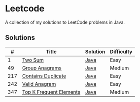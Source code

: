 # Leetcode

A collection of my solutions to LeetCode problems in Java.

## Solutions
| #   | Title                                                                                         | Solution                                                                                   | Difficulty |
|-----|-----------------------------------------------------------------------------------------------|--------------------------------------------------------------------------------------------|------------|
| 1   | [Two Sum](https://leetcode.com/problems/two-sum)                                              | [Java](https://github.com/Aydanjb/leetcode-java/blob/master/src/TwoSum.java)               | Easy       |
| 49  | [Group Anagrams](https://leetcode.com/problems/group-anagrams/description/)                   | [Java](https://github.com/Aydanjb/leetcode-java/src/GroupAnagrams.java)                    | Medium     |
| 217 | [Contains Duplicate](https://leetcode.com/problems/contains-duplicate/description/)           | [Java](https://github.com/Aydanjb/leetcode-java/blob/master/src/ContainsDuplicate.java)    | Easy       |
| 242 | [Valid Anagram](https://leetcode.com/problems/valid-anagram/description/)                     | [Java](https://github.com/Aydanjb/leetcode-java/src/ValidAnagram.java)                     | Easy       |
| 347 | [Top K Frequent Elements](https://leetcode.com/problems/top-k-frequent-elements/description/) | [Java](https://github.com/Aydanjb/leetcode-java/tree/master/src/TopKFrequentElements.java) | Medium     |
